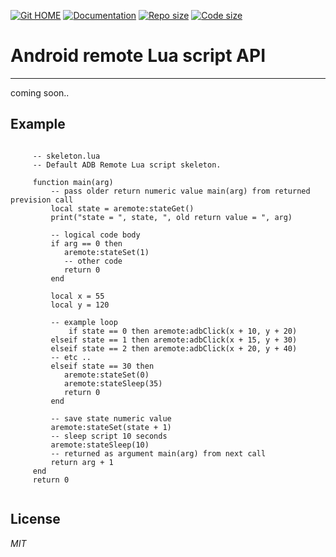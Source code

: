 
[![Git HOME](https://img.shields.io/badge/Home-Git-brightgreen.svg?style=flat)](https://github.com/clclon/Android-Remote-Viewer)
[![Documentation](https://img.shields.io/badge/Documentation-DOC-brightgreen.svg?style=flat)](https://github.com/clclon/Android-Remote-Viewer/docs)
[![Repo size](https://img.shields.io/github/repo-size/clclon/Android-Remote-Viewer.svg?style=flat)](https://github.com/clclon/Android-Remote-Viewer)
[![Code size](https://img.shields.io/github/languages/code-size/clclon/Android-Remote-Viewer.svg?style=flat)](https://github.com/clclon/Android-Remote-Viewer)

# Android remote Lua script API
----------

coming soon..

## Example

```
     
     -- skeleton.lua
     -- Default ADB Remote Lua script skeleton.

     function main(arg)
         -- pass older return numeric value main(arg) from returned prevision call
         local state = aremote:stateGet()
         print("state = ", state, ", old return value = ", arg)

         -- logical code body
         if arg == 0 then
            aremote:stateSet(1)
            -- other code
            return 0
         end

         local x = 55
         local y = 120

         -- example loop
             if state == 0 then aremote:adbClick(x + 10, y + 20)
         elseif state == 1 then aremote:adbClick(x + 15, y + 30)
         elseif state == 2 then aremote:adbClick(x + 20, y + 40)
         -- etc ..
         elseif state == 30 then
            aremote:stateSet(0)
            aremote:stateSleep(35)
            return 0
         end

         -- save state numeric value
         aremote:stateSet(state + 1)
         -- sleep script 10 seconds
         aremote:stateSleep(10)
         -- returned as argument main(arg) from next call
         return arg + 1
     end
     return 0
     
```

## License

_MIT_

